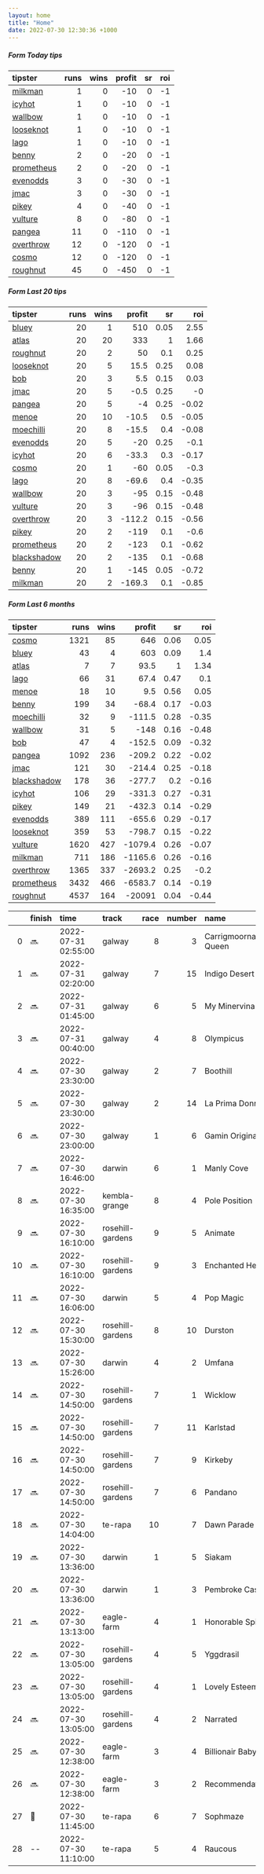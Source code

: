 ```yaml
---   
layout: home  
title: "Home"   
date: 2022-07-30 12:30:36 +1000  
---   
```



##### Form Today tips   

| tipster                                                       |   runs |   wins |   profit |   sr |   roi |
|:--------------------------------------------------------------|-------:|-------:|---------:|-----:|------:|
| [milkman](https://mrwayneo.github.io/tips/milkman.html)       |      1 |      0 |      -10 |    0 |    -1 |
| [icyhot](https://mrwayneo.github.io/tips/icyhot.html)         |      1 |      0 |      -10 |    0 |    -1 |
| [wallbow](https://mrwayneo.github.io/tips/wallbow.html)       |      1 |      0 |      -10 |    0 |    -1 |
| [looseknot](https://mrwayneo.github.io/tips/looseknot.html)   |      1 |      0 |      -10 |    0 |    -1 |
| [lago](https://mrwayneo.github.io/tips/lago.html)             |      1 |      0 |      -10 |    0 |    -1 |
| [benny](https://mrwayneo.github.io/tips/benny.html)           |      2 |      0 |      -20 |    0 |    -1 |
| [prometheus](https://mrwayneo.github.io/tips/prometheus.html) |      2 |      0 |      -20 |    0 |    -1 |
| [evenodds](https://mrwayneo.github.io/tips/evenodds.html)     |      3 |      0 |      -30 |    0 |    -1 |
| [jmac](https://mrwayneo.github.io/tips/jmac.html)             |      3 |      0 |      -30 |    0 |    -1 |
| [pikey](https://mrwayneo.github.io/tips/pikey.html)           |      4 |      0 |      -40 |    0 |    -1 |
| [vulture](https://mrwayneo.github.io/tips/vulture.html)       |      8 |      0 |      -80 |    0 |    -1 |
| [pangea](https://mrwayneo.github.io/tips/pangea.html)         |     11 |      0 |     -110 |    0 |    -1 |
| [overthrow](https://mrwayneo.github.io/tips/overthrow.html)   |     12 |      0 |     -120 |    0 |    -1 |
| [cosmo](https://mrwayneo.github.io/tips/cosmo.html)           |     12 |      0 |     -120 |    0 |    -1 |
| [roughnut](https://mrwayneo.github.io/tips/roughnut.html)     |     45 |      0 |     -450 |    0 |    -1 |

##### Form Last 20 tips   

| tipster                                                         |   runs |   wins |   profit |   sr |   roi |
|:----------------------------------------------------------------|-------:|-------:|---------:|-----:|------:|
| [bluey](https://mrwayneo.github.io/tips/bluey.html)             |     20 |      1 |    510   | 0.05 |  2.55 |
| [atlas](https://mrwayneo.github.io/tips/atlas.html)             |     20 |     20 |    333   | 1    |  1.66 |
| [roughnut](https://mrwayneo.github.io/tips/roughnut.html)       |     20 |      2 |     50   | 0.1  |  0.25 |
| [looseknot](https://mrwayneo.github.io/tips/looseknot.html)     |     20 |      5 |     15.5 | 0.25 |  0.08 |
| [bob](https://mrwayneo.github.io/tips/bob.html)                 |     20 |      3 |      5.5 | 0.15 |  0.03 |
| [jmac](https://mrwayneo.github.io/tips/jmac.html)               |     20 |      5 |     -0.5 | 0.25 | -0    |
| [pangea](https://mrwayneo.github.io/tips/pangea.html)           |     20 |      5 |     -4   | 0.25 | -0.02 |
| [menoe](https://mrwayneo.github.io/tips/menoe.html)             |     20 |     10 |    -10.5 | 0.5  | -0.05 |
| [moechilli](https://mrwayneo.github.io/tips/moechilli.html)     |     20 |      8 |    -15.5 | 0.4  | -0.08 |
| [evenodds](https://mrwayneo.github.io/tips/evenodds.html)       |     20 |      5 |    -20   | 0.25 | -0.1  |
| [icyhot](https://mrwayneo.github.io/tips/icyhot.html)           |     20 |      6 |    -33.3 | 0.3  | -0.17 |
| [cosmo](https://mrwayneo.github.io/tips/cosmo.html)             |     20 |      1 |    -60   | 0.05 | -0.3  |
| [lago](https://mrwayneo.github.io/tips/lago.html)               |     20 |      8 |    -69.6 | 0.4  | -0.35 |
| [wallbow](https://mrwayneo.github.io/tips/wallbow.html)         |     20 |      3 |    -95   | 0.15 | -0.48 |
| [vulture](https://mrwayneo.github.io/tips/vulture.html)         |     20 |      3 |    -96   | 0.15 | -0.48 |
| [overthrow](https://mrwayneo.github.io/tips/overthrow.html)     |     20 |      3 |   -112.2 | 0.15 | -0.56 |
| [pikey](https://mrwayneo.github.io/tips/pikey.html)             |     20 |      2 |   -119   | 0.1  | -0.6  |
| [prometheus](https://mrwayneo.github.io/tips/prometheus.html)   |     20 |      2 |   -123   | 0.1  | -0.62 |
| [blackshadow](https://mrwayneo.github.io/tips/blackshadow.html) |     20 |      2 |   -135   | 0.1  | -0.68 |
| [benny](https://mrwayneo.github.io/tips/benny.html)             |     20 |      1 |   -145   | 0.05 | -0.72 |
| [milkman](https://mrwayneo.github.io/tips/milkman.html)         |     20 |      2 |   -169.3 | 0.1  | -0.85 |

##### Form Last 6 months   

| tipster                                                         |   runs |   wins |   profit |   sr |   roi |
|:----------------------------------------------------------------|-------:|-------:|---------:|-----:|------:|
| [cosmo](https://mrwayneo.github.io/tips/cosmo.html)             |   1321 |     85 |    646   | 0.06 |  0.05 |
| [bluey](https://mrwayneo.github.io/tips/bluey.html)             |     43 |      4 |    603   | 0.09 |  1.4  |
| [atlas](https://mrwayneo.github.io/tips/atlas.html)             |      7 |      7 |     93.5 | 1    |  1.34 |
| [lago](https://mrwayneo.github.io/tips/lago.html)               |     66 |     31 |     67.4 | 0.47 |  0.1  |
| [menoe](https://mrwayneo.github.io/tips/menoe.html)             |     18 |     10 |      9.5 | 0.56 |  0.05 |
| [benny](https://mrwayneo.github.io/tips/benny.html)             |    199 |     34 |    -68.4 | 0.17 | -0.03 |
| [moechilli](https://mrwayneo.github.io/tips/moechilli.html)     |     32 |      9 |   -111.5 | 0.28 | -0.35 |
| [wallbow](https://mrwayneo.github.io/tips/wallbow.html)         |     31 |      5 |   -148   | 0.16 | -0.48 |
| [bob](https://mrwayneo.github.io/tips/bob.html)                 |     47 |      4 |   -152.5 | 0.09 | -0.32 |
| [pangea](https://mrwayneo.github.io/tips/pangea.html)           |   1092 |    236 |   -209.2 | 0.22 | -0.02 |
| [jmac](https://mrwayneo.github.io/tips/jmac.html)               |    121 |     30 |   -214.4 | 0.25 | -0.18 |
| [blackshadow](https://mrwayneo.github.io/tips/blackshadow.html) |    178 |     36 |   -277.7 | 0.2  | -0.16 |
| [icyhot](https://mrwayneo.github.io/tips/icyhot.html)           |    106 |     29 |   -331.3 | 0.27 | -0.31 |
| [pikey](https://mrwayneo.github.io/tips/pikey.html)             |    149 |     21 |   -432.3 | 0.14 | -0.29 |
| [evenodds](https://mrwayneo.github.io/tips/evenodds.html)       |    389 |    111 |   -655.6 | 0.29 | -0.17 |
| [looseknot](https://mrwayneo.github.io/tips/looseknot.html)     |    359 |     53 |   -798.7 | 0.15 | -0.22 |
| [vulture](https://mrwayneo.github.io/tips/vulture.html)         |   1620 |    427 |  -1079.4 | 0.26 | -0.07 |
| [milkman](https://mrwayneo.github.io/tips/milkman.html)         |    711 |    186 |  -1165.6 | 0.26 | -0.16 |
| [overthrow](https://mrwayneo.github.io/tips/overthrow.html)     |   1365 |    337 |  -2693.2 | 0.25 | -0.2  |
| [prometheus](https://mrwayneo.github.io/tips/prometheus.html)   |   3432 |    466 |  -6583.7 | 0.14 | -0.19 |
| [roughnut](https://mrwayneo.github.io/tips/roughnut.html)       |   4537 |    164 | -20091   | 0.04 | -0.44 |

|    | finish            | time                | track            |   race |   number | name               |   odds | tipster            |
|---:|:------------------|:--------------------|:-----------------|-------:|---------:|:-------------------|-------:|:-------------------|
|  0 | :soon:            | 2022-07-31 02:55:00 | galway           |      8 |        3 | Carrigmoorna Queen |   1.45 | overthrow          |
|  1 | :soon:            | 2022-07-31 02:20:00 | galway           |      7 |       15 | Indigo Desert      |   7    | milkman            |
|  2 | :soon:            | 2022-07-31 01:45:00 | galway           |      6 |        5 | My Minervina       |   6    | vulture            |
|  3 | :soon:            | 2022-07-31 00:40:00 | galway           |      4 |        8 | Olympicus          |   5.5  | looseknot          |
|  4 | :soon:            | 2022-07-30 23:30:00 | galway           |      2 |        7 | Boothill           |   7    | overthrow          |
|  5 | :soon:            | 2022-07-30 23:30:00 | galway           |      2 |       14 | La Prima Donna     |   5.5  | overthrow          |
|  6 | :soon:            | 2022-07-30 23:00:00 | galway           |      1 |        6 | Gamin Original     |   2.88 | overthrow          |
|  7 | :soon:            | 2022-07-30 16:46:00 | darwin           |      6 |        1 | Manly Cove         |   2.05 | benny,overthrow    |
|  8 | :soon:            | 2022-07-30 16:35:00 | kembla-grange    |      8 |        4 | Pole Position      |   3.8  | vulture            |
|  9 | :soon:            | 2022-07-30 16:10:00 | rosehill-gardens |      9 |        5 | Animate            |  21    | cosmo,pikey        |
| 10 | :soon:            | 2022-07-30 16:10:00 | rosehill-gardens |      9 |        3 | Enchanted Heart    |   6    | jmac               |
| 11 | :soon:            | 2022-07-30 16:06:00 | darwin           |      5 |        4 | Pop Magic          |   8.5  | pangea,overthrow   |
| 12 | :soon:            | 2022-07-30 15:30:00 | rosehill-gardens |      8 |       10 | Durston            |  10    | pikey              |
| 13 | :soon:            | 2022-07-30 15:26:00 | darwin           |      4 |        2 | Umfana             |   2.45 | vulture            |
| 14 | :soon:            | 2022-07-30 14:50:00 | rosehill-gardens |      7 |        1 | Wicklow            |   2.7  | pangea,wallbow     |
| 15 | :soon:            | 2022-07-30 14:50:00 | rosehill-gardens |      7 |       11 | Karlstad           |  14    | pangea             |
| 16 | :soon:            | 2022-07-30 14:50:00 | rosehill-gardens |      7 |        9 | Kirkeby            |   6.5  | vulture,jmac       |
| 17 | :soon:            | 2022-07-30 14:50:00 | rosehill-gardens |      7 |        6 | Pandano            |  26    | pikey              |
| 18 | :soon:            | 2022-07-30 14:04:00 | te-rapa          |     10 |        7 | Dawn Parade        |   7.5  | pangea             |
| 19 | :soon:            | 2022-07-30 13:36:00 | darwin           |      1 |        5 | Siakam             |   4.6  | pangea,overthrow   |
| 20 | :soon:            | 2022-07-30 13:36:00 | darwin           |      1 |        3 | Pembroke Castle    |   6.5  | pangea             |
| 21 | :soon:            | 2022-07-30 13:13:00 | eagle-farm       |      4 |        1 | Honorable Spirit   |   5.5  | benny,pangea       |
| 22 | :soon:            | 2022-07-30 13:05:00 | rosehill-gardens |      4 |        5 | Yggdrasil          |   6    | pikey              |
| 23 | :soon:            | 2022-07-30 13:05:00 | rosehill-gardens |      4 |        1 | Lovely Esteem      |   4.75 | jmac               |
| 24 | :soon:            | 2022-07-30 13:05:00 | rosehill-gardens |      4 |        2 | Narrated           |   3.9  | pangea,overthrow   |
| 25 | :soon:            | 2022-07-30 12:38:00 | eagle-farm       |      3 |        4 | Billionair Baby    |   2.88 | vulture            |
| 26 | :soon:            | 2022-07-30 12:38:00 | eagle-farm       |      3 |        2 | Recommendation     |   2.75 | evenodds,lago      |
| 27 | :2nd_place_medal: | 2022-07-30 11:45:00 | te-rapa          |      6 |        7 | Sophmaze           |   3.5  | pangea             |
| 28 | --                | 2022-07-30 11:10:00 | te-rapa          |      5 |        4 | Raucous            |   1.95 | evenodds,overthrow |